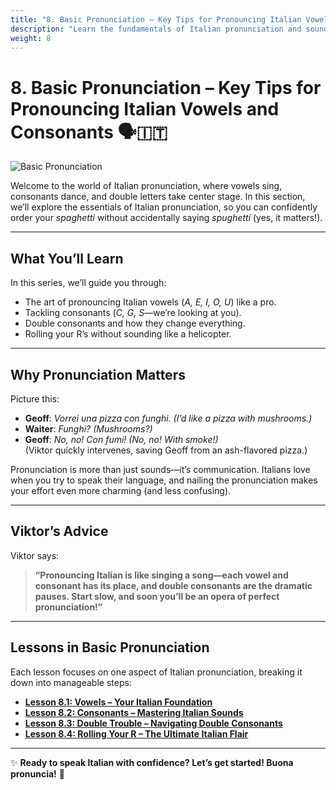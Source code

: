 ```yaml
---
title: "8. Basic Pronunciation – Key Tips for Pronouncing Italian Vowels and Consonants"
description: "Learn the fundamentals of Italian pronunciation and sound like a true local!"
weight: 8
---
```


# 8. Basic Pronunciation – Key Tips for Pronouncing Italian Vowels and Consonants 🗣️🇮🇹  

![Basic Pronunciation](/images/beginner/basic-pronunciation/basic-pronunciation.webp)

Welcome to the world of Italian pronunciation, where vowels sing, consonants dance, and double letters take center stage. In this section, we’ll explore the essentials of Italian pronunciation, so you can confidently order your *spaghetti* without accidentally saying *spughetti* (yes, it matters!).

---

## What You’ll Learn  

In this series, we’ll guide you through:  
- The art of pronouncing Italian vowels (*A, E, I, O, U*) like a pro.  
- Tackling consonants (*C, G, S*—we’re looking at you).  
- Double consonants and how they change everything.  
- Rolling your R’s without sounding like a helicopter.

---

## Why Pronunciation Matters  

Picture this:  
- **Geoff**: *Vorrei una pizza con funghi.* *(I’d like a pizza with mushrooms.)*  
- **Waiter**: *Funghi?* *(Mushrooms?)*  
- **Geoff**: *No, no! Con fumi!* *(No, no! With smoke!)*  
(Viktor quickly intervenes, saving Geoff from an ash-flavored pizza.)  

Pronunciation is more than just sounds—it’s communication. Italians love when you try to speak their language, and nailing the pronunciation makes your effort even more charming (and less confusing).

---

## Viktor’s Advice  

Viktor says:  
> **“Pronouncing Italian is like singing a song—each vowel and consonant has its place, and double consonants are the dramatic pauses. Start slow, and soon you’ll be an opera of perfect pronunciation!”**  

---

## Lessons in Basic Pronunciation  

Each lesson focuses on one aspect of Italian pronunciation, breaking it down into manageable steps:  

- [**Lesson 8.1: Vowels – Your Italian Foundation**](./lesson8-1/)  
- [**Lesson 8.2: Consonants – Mastering Italian Sounds**](./lesson8-2/)  
- [**Lesson 8.3: Double Trouble – Navigating Double Consonants**](./lesson8-3/)  
- [**Lesson 8.4: Rolling Your R – The Ultimate Italian Flair**](./lesson8-4/)  

---

✨ **Ready to speak Italian with confidence? Let’s get started! Buona pronuncia!** 🌟  
